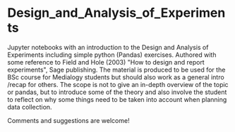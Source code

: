 # Design_and_Analysis_of_Experiments
Jupyter notebooks with an introduction to the Design and Analysis of Experiments including simple python (Pandas) exercises. 
Authored with some reference to Field and Hole (2003)  "How to design and report experiments", Sage publishing.
The material is produced to be used for the BSc course for Medialogy students but should also work as a general intro /recap for others. 
The scope is not to give an in-depth overview of the topic or pandas, but to introduce some of the theory and also involve the student to 
reflect on why some things need to be taken into account when planning data collection.

Comments and suggestions are welcome!

